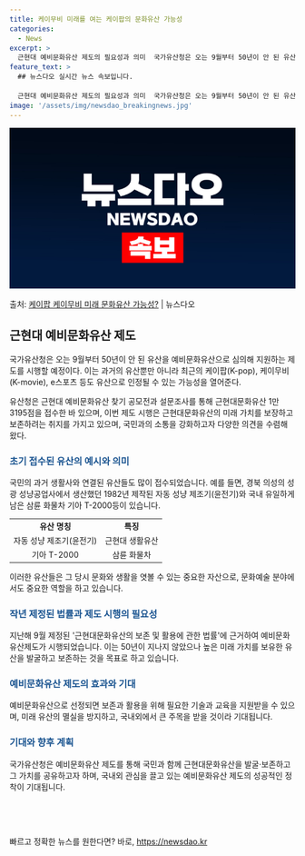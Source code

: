 ```yaml
---
title: 케이무비 미래를 여는 케이팝의 문화유산 가능성
categories:
  - News
excerpt: >
  근현대 예비문화유산 제도의 필요성과 의미  국가유산청은 오는 9월부터 50년이 안 된 유산을 예비문화유산으로…
feature_text: >
  ## 뉴스다오 실시간 뉴스 속보입니다.

  근현대 예비문화유산 제도의 필요성과 의미  국가유산청은 오는 9월부터 50년이 안 된 유산을 예비문화유산으로…
image: '/assets/img/newsdao_breakingnews.jpg'
---
```


![뉴스다오 속보](/assets/img/newsdao_breakingnews.jpg)

<p>출처: <a href="https://newsdao.kr/4096" rel="dofollow">케이팝 케이무비 미래 문화유산 가능성?</a> | 뉴스다오</p>

<h2 data-ke-size="size26">근현대 예비문화유산 제도</h2>
<p data-ke-size="size16">국가유산청은 오는 9월부터 50년이 안 된 유산을 예비문화유산으로 심의해 지원하는 제도를 시행할 예정이다. 이는 과거의 유산뿐만 아니라 최근의 케이팝(K-pop), 케이무비(K-movie), e스포츠 등도 유산으로 인정될 수 있는 가능성을 열어준다.</p>
<p data-ke-size="size16">유산청은 근현대 예비문화유산 찾기 공모전과 설문조사를 통해 근현대문화유산 1만3195점을 접수한 바 있으며, 이번 제도 시행은 근현대문화유산의 미래 가치를 보장하고 보존하려는 취지를 가지고 있으며, 국민과의 소통을 강화하고자 다양한 의견을 수렴해 왔다.</p>

<h3><span style="color: #1a5490;">초기 접수된 유산의 예시와 의미</span></h3>
<p data-ke-size="size16">국민의 과거 생활사와 연결된 유산들도 많이 접수되었습니다. 예를 들면, 경북 의성의 성광 성냥공업사에서 생산했던 1982년 제작된 자동 성냥 제조기(윤전기)와 국내 유일하게 남은 삼륜 화물차 기아 T-2000등이 있습니다.</p>
<table>
<tbody>
<tr>
<td style="text-align: center; height: 17px;"><b>유산 명칭</b></td>
<td style="text-align: center; height: 17px;"><b>특징</b></td>
</tr>
<tr>
<td style="text-align: center; height: 17px;">자동 성냥 제조기(윤전기)</td>
<td style="text-align: center; height: 17px;">근현대 생활유산</td>
</tr>
<tr>
<td style="text-align: center; height: 17px;">기아 T-2000</td>
<td style="text-align: center; height: 17px;">삼륜 화물차</td>
</tr>
</tbody>
</table>
<p data-ke-size="size16">이러한 유산들은 그 당시 문화와 생활을 엿볼 수 있는 중요한 자산으로, 문화예술 분야에서도 중요한 역할을 하고 있습니다.</p>

<h3><span style="color: #1a5490;">작년 제정된 법률과 제도 시행의 필요성</span></h3>
<p data-ke-size="size16">지난해 9월 제정된 '근현대문화유산의 보존 및 활용에 관한 법률'에 근거하여 예비문화유산제도가 시행되었습니다. 이는 50년이 지나지 않았으나 높은 미래 가치를 보유한 유산을 발굴하고 보존하는 것을 목표로 하고 있습니다.</p>

<h3><span style="color: #1a5490;">예비문화유산 제도의 효과와 기대</span></h3>
<p data-ke-size="size16">예비문화유산으로 선정되면 보존과 활용을 위해 필요한 기술과 교육을 지원받을 수 있으며, 미래 유산의 멸실을 방지하고, 국내외에서 큰 주목을 받을 것이라 기대됩니다.</p>

<h3><span style="color: #1a5490;">기대와 향후 계획</span></h3>
<p data-ke-size="size16">국가유산청은 예비문화유산 제도를 통해 국민과 함께 근현대문화유산을 발굴·보존하고 그 가치를 공유하고자 하며, 국내외 관심을 끌고 있는 예비문화유산 제도의 성공적인 정착이 기대됩니다.</p>
<p data-ke-size="size16">&nbsp;</p>
<p data-ke-size="size16">&nbsp;</p> 

빠르고 정확한 뉴스를 원한다면? 바로, <a href="https://newsdao.kr" rel="dofollow">https://newsdao.kr</a>


